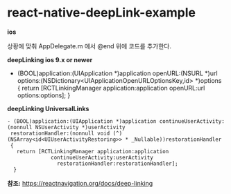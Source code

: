 # react-native-deepLink-example

**ios**

상황에 맞춰 AppDelegate.m 에서 @end 위에 코드를 추가한다. 



**deepLinking ios 9.x or newer**  
  - (BOOL)application:(UIApplication *)application
    openURL:(NSURL *)url
    options:(NSDictionary<UIApplicationOpenURLOptionsKey,id> *)options
    {
      return [RCTLinkingManager application:application openURL:url options:options];
    }

**deepLinking UniversalLinks**  


    - (BOOL)application:(UIApplication *)application continueUserActivity:(nonnull NSUserActivity *)userActivity
     restorationHandler:(nonnull void (^)(NSArray<id<UIUserActivityRestoring>> * _Nullable))restorationHandler
     {
       return [RCTLinkingManager application:application
                  continueUserActivity:userActivity
                    restorationHandler:restorationHandler];
      }
  


**참조:** https://reactnavigation.org/docs/deep-linking 
